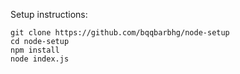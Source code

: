 
Setup instructions:

```
git clone https://github.com/bqqbarbhg/node-setup
cd node-setup
npm install
node index.js
```

